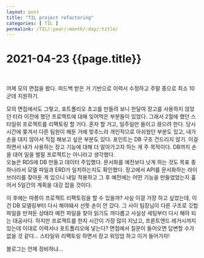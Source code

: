 ```yaml
---
layout: post
title: "TIL project refactoring"
categories: [ TIL ]
permalink: /TIL/:year/:month/:day/:title/
---
```


# 2021-04-23 {{page.title}}
&nbsp;  

어제 모의 면접을 봤다. 피드백 받은 거 기반으로 이력서 수정하고 주말 중으로 최소 10군데 지원하기.  
  
모의 면접에서도 그렇고, 포트폴리오 초고를 만들려 보니 한달여 장고를 사용하지 않았던 터라 이전에 했던 프로젝트에 대해 잊어먹은 부분들이 있었다. 그래서 2월에 했던 스타일위 프로젝트를 리팩토링 할 거다. 혼자 할 거고, 일주일만 들이고 끊으려 한다. 당시 시간에 쫒겨서 다른 팀원이 해둔 거에 맞추느라 개인적으로 아쉬웠던 부분도 있고, 내가 손을 대지 않아서 직접 해보고 싶은 부분도 있다. 포인트는 DB 구조 건드리지 않기. 이걸 하면서 내가 사용하는 장고 기능에 대해 더 알아가고자 하는 게 주 목적이다. DB까지 손을 대어 일을 벌릴 프로젝트는 아니라고 생각했다.  
오늘은 RDS에 DB 만들고 데이터 주입했다. 문서화를 예전보다 낫게 하는 것도 목표 중 하나라서 모델 파일과 ERD가 일치하는지도 확인했다. 장고에서 API를 문서화하는 라이브러리를 찾아둔 게 있으니 내일 적용하고 그 후 예전에는 어떤 기능을 만들었었는지 훑어서 5일간의 계획을 대강 잡을 것이다.  
  
이 후에는 따릉이 프로젝트 리팩토링을 할 수 있을까? 사실 이걸 가장 하고 싶었는데, 이건 DB 모델링부터 다시 해야돼서 선뜻 손이 안 갔다. 그 사이 팀장님이 다른 구조로 깃헙 파일을 만져둔 상태라 예전 파일을 찾아 읽기도 까다롭고 사실상 세팅부터 다시 해야 되는 대공사다. 하지만 프로젝트를 한지 시간이 가장 많이 지났고, 프론트엔드 레거시까지 있는데 이대로 이력서나 포트폴리오에 넣는다? 면접에서 질문이 들어오면 답변할 수가 없을 것 같다... 스타일위 리팩토링 하면서 장고 워밍업 하고 이거 들어가자!  
  
블로그는 언제 정비하냐...